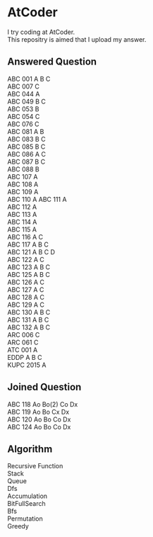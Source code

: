 AtCoder
====
I try coding at AtCoder.  
This repositry is aimed that I upload my answer.

## Answered Question
ABC 001 A B C  
ABC 007     C  
ABC 044 A  
ABC 049   B C  
ABC 053   B  
ABC 054     C  
ABC 076     C  
ABC 081 A B  
ABC 083   B C    
ABC 085   B C  
ABC 086 A   C  
ABC 087   B C   
ABC 088   B  
ABC 107 A  
ABC 108 A  
ABC 109 A  
ABC 110 A
ABC 111 A  
ABC 112 A  
ABC 113 A  
ABC 114 A  
ABC 115 A  
ABC 116 A   C  
ABC 117 A B C  
ABC 121 A B C D  
ABC 122 A   C  
ABC 123 A B C  
ABC 125 A B C  
ABC 126 A   C  
ABC 127 A   C  
ABC 128 A   C  
ABC 129 A   C  
ABC 130 A B C  
ABC 131 A B C  
ABC 132 A B C  
ARC 006     C  
ARC 061     C  
ATC 001 A  
EDDP A B C  
KUPC 2015 A  
## Joined Question
ABC 118 Ao Bo(2) Co Dx  
ABC 119 Ao Bo Cx Dx  
ABC 120 Ao Bo Co Dx  
ABC 124 Ao Bo Co Dx
## Algorithm
Recursive Function  
Stack  
Queue  
Dfs  
Accumulation  
BitFullSearch  
Bfs  
Permutation  
Greedy